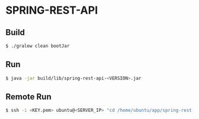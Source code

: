 # SPRING-REST-API

## Build
```bash
$ ./gralew clean bootJar
```

## Run
```bash
$ java -jar build/lib/spring-rest-api-<VERSION>.jar
```

## Remote Run
```bash
$ ssh -i <KEY.pem> ubuntu@<SERVER_IP> "cd /home/ubuntu/app/spring-rest-api;:pwd;./start.sh"
```
